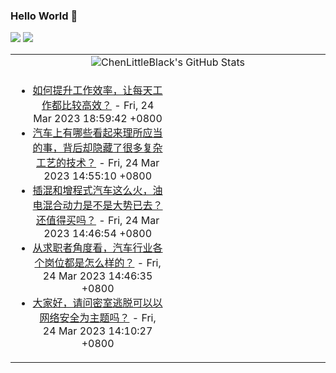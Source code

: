 ### Hello World 👋

[![](https://img.shields.io/badge/@ChenLittleBlack-1a6c81?style=flat&logo=java&logoColor=1a6c81&label=Java&colorA=ffffff)](https://www.java.com/)
[![](https://img.shields.io/badge/@ChenLittleBlack-41b883?style=flat&logo=vuedotjs&logoColor=41b883&label=Vue&colorA=ffffff)](https://cn.vuejs.org/)

<table>
<tr>
<td colspan="2" style="text-align: center;">
<img alt="ChenLittleBlack's GitHub Stats" src="https://github-readme-stats.vercel.app/api?username=ChenLittleBlack&show_icons=true&icon_color=CE1D2D&text_color=718096&bg_color=ffffff&hide_title=true" />
</td>
</tr>
<tr>
<td align="center" valign="middle">

<!-- START_SECTION:blog -->
* <a href='http://www.zhihu.com/question/268412101/answer/2951760237?utm_campaign=rss&utm_medium=rss&utm_source=rss&utm_content=title' target='_blank'>如何提升工作效率，让每天工作都比较高效？</a> - Fri, 24 Mar 2023 18:59:42 +0800
* <a href='http://www.zhihu.com/question/568584494/answer/2948939470?utm_campaign=rss&utm_medium=rss&utm_source=rss&utm_content=title' target='_blank'>汽车上有哪些看起来理所应当的事，背后却隐藏了很多复杂工艺的技术？</a> - Fri, 24 Mar 2023 14:55:10 +0800
* <a href='http://www.zhihu.com/question/586999681/answer/2926448999?utm_campaign=rss&utm_medium=rss&utm_source=rss&utm_content=title' target='_blank'>插混和增程式汽车这么火，油电混合动力是不是大势已去？还值得买吗？</a> - Fri, 24 Mar 2023 14:46:54 +0800
* <a href='http://www.zhihu.com/question/27693490/answer/2923340688?utm_campaign=rss&utm_medium=rss&utm_source=rss&utm_content=title' target='_blank'>从求职者角度看，汽车行业各个岗位都是怎么样的？</a> - Fri, 24 Mar 2023 14:46:35 +0800
* <a href='http://www.zhihu.com/question/590854657/answer/2950829927?utm_campaign=rss&utm_medium=rss&utm_source=rss&utm_content=title' target='_blank'>大家好，请问密室逃脱可以以网络安全为主题吗？</a> - Fri, 24 Mar 2023 14:10:27 +0800
<!-- END_SECTION:blog -->

</td>
<td valign="middle" width="50%">

<!-- START_SECTION:douban -->

<!-- END_SECTION:douban -->

</td>
</tr>
</table>
